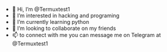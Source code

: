 - 👋 Hi, I’m @Termuxtest1
- 👀 I’m interested in hacking and programing
- 🌱 I’m currently learning python
- 💞️ I’m looking to collaborate on my friends
- 📫 to connect with me you can message me on Telegram at @Termuxtest1
